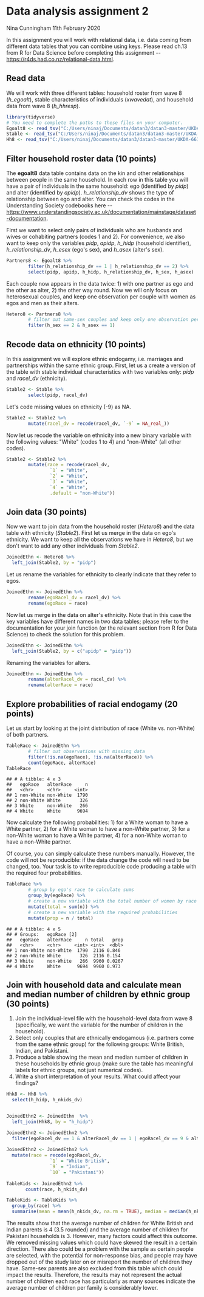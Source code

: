 Data analysis assignment 2
================
Nina Cunningham
11th February 2020

In this assignment you will work with relational data, i.e. data coming from different data tables that you can combine using keys. Please read ch.13 from R for Data Science before completing this assignment -- <https://r4ds.had.co.nz/relational-data.html>.

Read data
---------

We will work with three different tables: household roster from wave 8 (*h\_egoalt*), stable characteristics of individuals (*xwavedat*), and household data from wave 8 (*h\_hhresp*).

``` r
library(tidyverse)
# You need to complete the paths to these files on your computer.
Egoalt8 <- read_tsv("C:/Users/ninaj/Documents/datan3/datan3-master/UKDA-6614-tab/tab/ukhls_w8/h_egoalt.tab")
Stable <- read_tsv("C:/Users/ninaj/Documents/datan3/datan3-master/UKDA-6614-tab/tab/ukhls_wx/xwavedat.tab")
Hh8 <- read_tsv("C:/Users/ninaj/Documents/datan3/datan3-master/UKDA-6614-tab/tab/ukhls_w8/h_hhresp.tab")
```

Filter household roster data (10 points)
----------------------------------------

The **egoalt8** data table contains data on the kin and other relationships between people in the same household. In each row in this table you will have a pair of individuals in the same household: ego (identified by *pidp*) and alter (identified by *apidp*). *h\_relationship\_dv* shows the type of relationship between ego and alter. You can check the codes in the Understanding Society codebooks here -- <https://www.understandingsociety.ac.uk/documentation/mainstage/dataset-documentation>.

First we want to select only pairs of individuals who are husbands and wives or cohabiting partners (codes 1 and 2). For convenience, we also want to keep only the variables *pidp*, *apidp*, *h\_hidp* (household identifier), *h\_relationship\_dv*, *h\_esex* (ego's sex), and *h\_asex* (alter's sex).

``` r
Partners8 <- Egoalt8 %>%
        filter(h_relationship_dv == 1 | h_relationship_dv == 2) %>%
        select(pidp, apidp, h_hidp, h_relationship_dv, h_sex, h_asex)
```

Each couple now appears in the data twice: 1) with one partner as ego and the other as alter, 2) the other way round. Now we will only focus on heterosexual couples, and keep one observation per couple with women as egos and men as their alters.

``` r
Hetero8 <- Partners8 %>%
        # filter out same-sex couples and keep only one observation per couple with women as egos
        filter(h_sex == 2 & h_asex == 1)
```

Recode data on ethnicity (10 points)
------------------------------------

In this assignment we will explore ethnic endogamy, i.e. marriages and partnerships within the same ethnic group. First, let us a create a version of the table with stable individual characteristics with two variables only: *pidp* and *racel\_dv* (ethnicity).

``` r
Stable2 <- Stable %>%
        select(pidp, racel_dv)
```

Let's code missing values on ethnicity (-9) as NA.

``` r
Stable2 <- Stable2 %>%
        mutate(racel_dv = recode(racel_dv, `-9` = NA_real_))
```

Now let us recode the variable on ethnicity into a new binary variable with the following values: "White" (codes 1 to 4) and "non-White" (all other codes).

``` r
Stable2 <- Stable2 %>%
        mutate(race = recode(racel_dv,
                `1` = "White",
                `2` = "White",
                `3` = "White",
                `4` = "White",
                .default = "non-White"))
```

Join data (30 points)
---------------------

Now we want to join data from the household roster (*Hetero8*) and the data table with ethnicity (*Stable2*). First let us merge in the data on ego's ethnicity. We want to keep all the observations we have in *Hetero8*, but we don't want to add any other individuals from *Stable2*.

``` r
JoinedEthn <- Hetero8 %>%
  left_join(Stable2, by = "pidp")
```

Let us rename the variables for ethnicity to clearly indicate that they refer to egos.

``` r
JoinedEthn <- JoinedEthn %>%
        rename(egoRacel_dv = racel_dv) %>%
        rename(egoRace = race)
```

Now let us merge in the data on alter's ethnicity. Note that in this case the key variables have different names in two data tables; please refer to the documentation for your join function (or the relevant section from R for Data Science) to check the solution for this problem.

``` r
JoinedEthn <- JoinedEthn %>%
  left_join(Stable2, by = c("apidp" = "pidp"))
```

Renaming the variables for alters.

``` r
JoinedEthn <- JoinedEthn %>%
        rename(alterRacel_dv = racel_dv) %>%
        rename(alterRace = race)
```

Explore probabilities of racial endogamy (20 points)
----------------------------------------------------

Let us start by looking at the joint distribution of race (White vs. non-White) of both partners.

``` r
TableRace <- JoinedEthn %>%
        # filter out observations with missing data
        filter(!is.na(egoRace), !is.na(alterRace)) %>%
        count(egoRace, alterRace)
TableRace
```

    ## # A tibble: 4 x 3
    ##   egoRace   alterRace     n
    ##   <chr>     <chr>     <int>
    ## 1 non-White non-White  1790
    ## 2 non-White White       326
    ## 3 White     non-White   266
    ## 4 White     White      9694

Now calculate the following probabilities: 1) for a White woman to have a White partner, 2) for a White woman to have a non-White partner, 3) for a non-White woman to have a White partner, 4) for a non-White woman to have a non-White partner.

Of course, you can simply calculate these numbers manually. However, the code will not be reproducible: if the data change the code will need to be changed, too. Your task is to write reproducible code producing a table with the required four probabilities.

``` r
TableRace %>%
        # group by ego's race to calculate sums
        group_by(egoRace) %>%
        # create a new variable with the total number of women by race
        mutate(total = sum(n)) %>%
        # create a new variable with the required probabilities 
        mutate(prop = n / total)
```

    ## # A tibble: 4 x 5
    ## # Groups:   egoRace [2]
    ##   egoRace   alterRace     n total   prop
    ##   <chr>     <chr>     <int> <int>  <dbl>
    ## 1 non-White non-White  1790  2116 0.846 
    ## 2 non-White White       326  2116 0.154 
    ## 3 White     non-White   266  9960 0.0267
    ## 4 White     White      9694  9960 0.973

Join with household data and calculate mean and median number of children by ethnic group (30 points)
-----------------------------------------------------------------------------------------------------

1.  Join the individual-level file with the household-level data from wave 8 (specifically, we want the variable for the number of children in the household).
2.  Select only couples that are ethnically endogamous (i.e. partners come from the same ethnic group) for the following groups: White British, Indian, and Pakistani.
3.  Produce a table showing the mean and median number of children in these households by ethnic group (make sure the table has meaningful labels for ethnic groups, not just numerical codes).
4.  Write a short interpretation of your results. What could affect your findings?

``` r
Hhk8 <- Hh8 %>%
  select(h_hidp, h_nkids_dv)


JoinedEthn2 <- JoinedEthn  %>%
  left_join(Hhk8, by = "h_hidp")

JoinedEthn2 <- JoinedEthn2 %>%
  filter(egoRacel_dv == 1 & alterRacel_dv == 1 | egoRacel_dv == 9 & alterRacel_dv == 9 | egoRacel_dv == 10 & alterRacel_dv == 10)
 
JoinedEthn2 <- JoinedEthn2 %>%
  mutate(race = recode(egoRacel_dv,
                `1` = "White British",
                `9` = "Indian",
                `10` = "Pakistani"))
   
TableKids <- JoinedEthn2 %>%
       count(race, h_nkids_dv)

TableKids <- TableKids %>%
  group_by(race) %>%
  summarise(mean = mean(h_nkids_dv, na.rm = TRUE), median = median(h_nkids_dv, na.rm = TRUE))
```

The results show that the average number of children for White British and Indian parents is 4 (3.5 rounded) and the average number of children for Pakistani households is 3. However, many factors could affect this outcome. We removed missing values which could have skewed the result in a certain direction. There also could be a problem with the sample as certain people are selected, with the potential for non-response bias, and people may have dropped out of the study later on or misreport the number of children they have. Same-sex parents are also excluded from this table which could impact the results. Therefore, the results may not represent the actual number of children each race has particularly as many sources indicate the average number of children per family is considerably lower.
